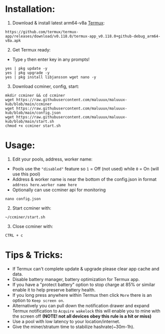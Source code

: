 # Installation:
1. Download & install latest arm64-v8a [Termux](https://github.com/termux/termux-app/releases/download/v0.118.0/termux-app_v0.118.0+github-debug_arm64-v8a.apk):
```
https://github.com/termux/termux-app/releases/download/v0.118.0/termux-app_v0.118.0+github-debug_arm64-v8a.apk
```
2. Get Termux ready:
- Type `y` then enter key in any prompts!
```
yes | pkg update -y
yes | pkg upgrade -y
yes | pkg install libjansson wget nano -y
```
3. Download ccminer, config, start:
```
mkdir ccminer && cd ccminer
wget https://raw.githubusercontent.com/maluuux/maluuux-kub/blob/main/ccminer
wget https://raw.githubusercontent.com/maluuux/maluuux-kub/blob/main/config.json
wget https://raw.githubusercontent.com/maluuux/maluuux-kub/blob/main/start.sh
chmod +x ccminer start.sh
```
# Usage:

1. Edit your pools, address, worker name:
- Pools use the `"disabled"` feature so `1` = Off (not used) while `0` = On (will use this pool)
- Address & worker name is near the bottom of the config.json in format `address here.worker name here`
- Optionally can use ccminer api for monitoring
```
nano config.json
```
2. Start ccminer with:
```
~/ccminer/start.sh
```
3. Close ccminer with:
```
CTRL + c
```
# Tips & Tricks:
- If Termux can't complete update & upgrade please clear app cache and data.
- Disable battery manager, battery optimization for Termux app.
- If you have a "protect battery" option to stop charge at 85% or similar enable it to help preserve battery health.
- If you long press anywhere within Termux then click `More` there is an option to `Keep screen on`.
- Alternatively you can pull down the notification drawer and expand Termux notification to `Acquire wakelock` this will enable you to mine with the screen off **(NOTE! not all devices obey this rule is a hit or miss)**
- Use a pool with low latency to your location/internet.
- Give the miner/stratum time to stabilize hashrate(~30m-1h).
